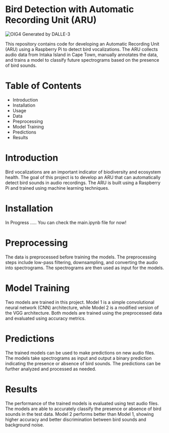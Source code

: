 # Bird Detection with Automatic Recording Unit (ARU)
![OIG4](https://github.com/0xpix/BirdDetection/assets/106586310/4518fc76-eca1-4276-b8d4-bba17ba4ac32) Generated by DALLE-3

This repository contains code for developing an Automatic Recording Unit (ARU) using a Raspberry Pi to detect bird vocalizations. The ARU collects audio data from Intaka Island in Cape Town, manually annotates the data, and trains a model to classify future spectrograms based on the presence of bird sounds.

# Table of Contents
- Introduction
- Installation
- Usage
- Data
- Preprocessing
- Model Training
- Predictions
- Results

# Introduction
Bird vocalizations are an important indicator of biodiversity and ecosystem health. The goal of this project is to develop an ARU that can automatically detect bird sounds in audio recordings. The ARU is built using a Raspberry Pi and trained using machine learning techniques.

# Installation
In Progress .....
You can check the main.ipynb file for now!

# Preprocessing
The data is preprocessed before training the models. The preprocessing steps include low-pass filtering, downsampling, and converting the audio into spectrograms. The spectrograms are then used as input for the models.

# Model Training
Two models are trained in this project. Model 1 is a simple convolutional neural network (CNN) architecture, while Model 2 is a modified version of the VGG architecture. Both models are trained using the preprocessed data and evaluated using accuracy metrics.

# Predictions
The trained models can be used to make predictions on new audio files. The models take spectrograms as input and output a binary prediction indicating the presence or absence of bird sounds. The predictions can be further analyzed and processed as needed.

# Results
The performance of the trained models is evaluated using test audio files. The models are able to accurately classify the presence or absence of bird sounds in the test data. Model 2 performs better than Model 1, showing higher accuracy and better discrimination between bird sounds and background noise.
